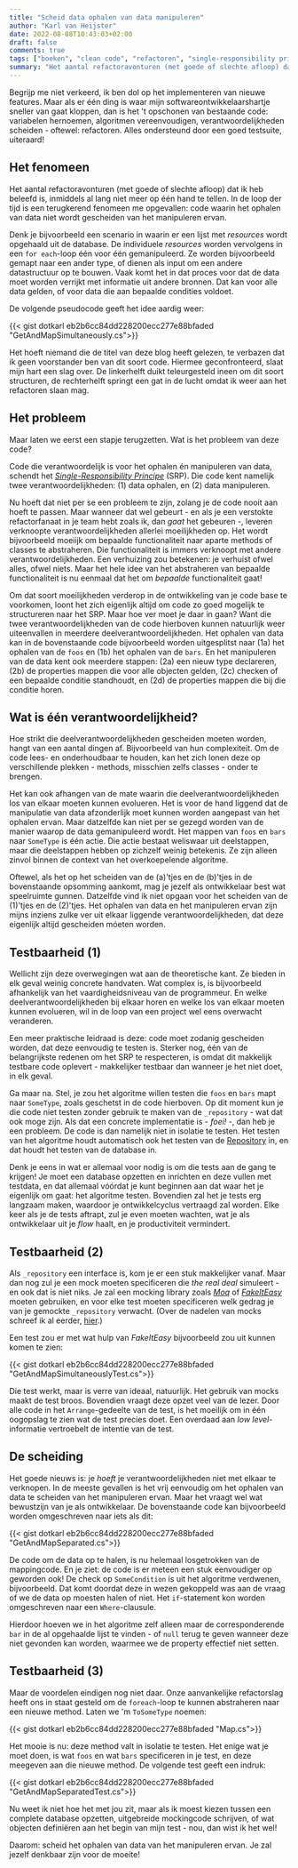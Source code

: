 ```yaml
---
title: "Scheid data ophalen van data manipuleren"
author: "Karl van Heijster"
date: 2022-08-08T10:43:03+02:00
draft: false
comments: true
tags: ["boeken", "clean code", "refactoren", "single-responsibility principe", "testbaarheid", "testen"]
summary: "Het aantal refactoravonturen (met goede of slechte afloop) dat ik heb beleefd is, inmiddels al lang niet meer op één hand te tellen. In de loop der tijd is een terugkerend fenomeen me opgevallen: code waarin het ophalen van data niet wordt gescheiden van het manipuleren ervan. Laten we dat eens wat nader bekijken."
---
```


Begrijp me niet verkeerd, ik ben dol op het implementeren van nieuwe features. Maar als er één ding is waar mijn softwareontwikkelaarshartje sneller van gaat kloppen, dan is het 't opschonen van bestaande code: variabelen hernoemen, algoritmen vereenvoudigen, verantwoordelijkheden scheiden - oftewel: refactoren. Alles ondersteund door een goed testsuite, uiteraard!


## Het fenomeen


Het aantal refactoravonturen (met goede of slechte afloop) dat ik heb beleefd is, inmiddels al lang niet meer op één hand te tellen. In de loop der tijd is een terugkerend fenomeen me opgevallen: code waarin het ophalen van data niet wordt gescheiden van het manipuleren ervan. 


Denk je bijvoorbeeld een scenario in waarin er een lijst met *resources* wordt opgehaald uit de database. De individuele *resources* worden vervolgens in een `for each`-loop één voor één gemanipuleerd. Ze worden bijvoorbeeld gemapt naar een ander type, of dienen als input om een andere datastructuur op te bouwen. Vaak komt het in dat proces voor dat de data moet worden verrijkt met informatie uit andere bronnen. Dat kan voor alle data gelden, of voor data die aan bepaalde condities voldoet.


De volgende pseudocode geeft het idee aardig weer:


{{< gist dotkarl eb2b6cc84dd228200ecc277e88bfaded "GetAndMapSimultaneously.cs">}}


Het hoeft niemand die de titel van deze blog heeft gelezen, te verbazen dat ik geen voorstander ben van dit soort code. Hiermee geconfronteerd, slaat mijn hart een slag over. De linkerhelft duikt teleurgesteld ineen om dit soort structuren, de rechterhelft springt een gat in de lucht omdat ik weer aan het refactoren slaan mag.


## Het probleem


Maar laten we eerst een stapje terugzetten. Wat is het probleem van deze code?


Code die verantwoordelijk is voor het ophalen én manipuleren van data, schendt het [*Single-Responsibility Principe*](https://en.wikipedia.org/wiki/Single-responsibility_principle) (SRP). Die code kent namelijk twee verantwoordelijkheden: (1) data ophalen, en (2) data manipuleren. 


Nu hoeft dat niet per se een probleem te zijn, zolang je de code nooit aan hoeft te passen. Maar wanneer dat wel gebeurt - en als je een verstokte refactorfanaat in je team hebt zoals ik, dan *gaat* het gebeuren -, leveren verknoopte verantwoordelijkheden allerlei moeilijkheden op. Het wordt bijvoorbeeld moeiijk om bepaalde functionaliteit naar aparte methods of classes te abstraheren. Die functionaliteit is immers verknoopt met andere verantwoordelijkheden. Een verhuizing zou betekenen: je verhuist ofwel alles, ofwel niets. Maar het hele idee van het abstraheren van bepaalde functionaliteit is nu eenmaal dat het om *bepaalde* functionaliteit gaat!


Om dat soort moeilijkheden verderop in de ontwikkeling van je code base te voorkomen, loont het zich eigenlijk altijd om code zo goed mogelijk te structureren naar het SRP. Maar hoe ver moet je daar in gaan? Want die twee verantwoordelijkheden van de code hierboven kunnen natuurlijk weer uiteenvallen in meerdere deelverantwoordelijkheden. Het ophalen van data kan in de bovenstaande code bijvoorbeeld worden uitgesplitst naar (1a) het ophalen van de `foos` en (1b) het ophalen van de `bars`. En het manipuleren van de data kent ook meerdere stappen: (2a) een nieuw type declareren, (2b) de properties mappen die voor alle objecten gelden, (2c) checken of een bepaalde conditie standhoudt, en (2d) de properties mappen die bij die conditie horen. 


## Wat is één verantwoordelijkheid?


Hoe strikt die deelverantwoordelijkheden gescheiden moeten worden, hangt van een aantal dingen af. Bijvoorbeeld van hun complexiteit. Om de code lees- en onderhoudbaar te houden, kan het zich lonen deze op verschillende plekken - methods, misschien zelfs classes - onder te brengen. 


Het kan ook afhangen van de mate waarin die deelverantwoordelijkheden los van elkaar moeten kunnen evolueren. Het is voor de hand liggend dat de manipulatie van data afzonderlijk moet kunnen worden aangepast van het ophalen ervan. Maar datzelfde kan niet per se gezegd worden van de manier waarop de data gemanipuleerd wordt. Het mappen van `foos` en `bars` naar `SomeType` is één actie. Die actie bestaat weliswaar uit deelstappen, maar die deelstappen hebben op zichzelf weinig betekenis. Ze zijn alleen zinvol binnen de context van het overkoepelende algoritme.


Oftewel, als het op het scheiden van de (a)'tjes en de (b)'tjes in de bovenstaande opsomming aankomt, mag je jezelf als ontwikkelaar best wat speelruimte gunnen. Datzelfde vind ik niet opgaan voor het scheiden van de (1)'tjes en de (2)'tjes. Het ophalen van data en het manipuleren ervan zijn mijns inziens zulke ver uit elkaar liggende verantwoordelijkheden, dat deze eigenlijk altijd gescheiden móeten worden.


## Testbaarheid (1)


Wellicht zijn deze overwegingen wat aan de theoretische kant. Ze bieden in elk geval weinig concrete handvaten. Wat complex is, is bijvoorbeeld afhankelijk van het vaardigheidsniveau van de programmeur. En welke deelverantwoordelijkheden bij elkaar horen en welke los van elkaar moeten kunnen evolueren, wil in de loop van een project wel eens overwacht veranderen. 


Een meer praktische leidraad is deze: code moet zodanig gescheiden worden, dat deze eenvoudig te testen is. Sterker nog, één van de belangrijkste redenen om het SRP te respecteren, is omdat dit makkelijk testbare code oplevert - makkelijker testbaar dan wanneer je het niet doet, in elk geval.


Ga maar na. Stel, je zou het algoritme willen testen die `foos` en `bars` mapt naar `SomeType`, zoals geschetst in de code hierboven. Op dit moment kun je die code niet testen zonder gebruik te maken van de `_repository` - wat dat ook moge zijn. Als dat een concrete implementatie is - *foei!* -, dan heb je een probleem. De code is dan namelijk niet in isolatie te testen. Het testen van het algoritme houdt automatisch ook het testen van de [Repository](https://dotnettutorials.net/lesson/repository-design-pattern-csharp/) in, en dat houdt het testen van de database in. 


Denk je eens in wat er allemaal voor nodig is om die tests aan de gang te krijgen! Je moet een database opzetten en inrichten en deze vullen met testdata, en dat allemaal vóórdat je kunt beginnen aan dat waar het je eigenlijk om gaat: het algoritme testen. Bovendien zal het je tests erg langzaam maken, waardoor je ontwikkelcyclus vertraagd zal worden. Elke keer als je de tests aftrapt, zul je even moeten wachten, wat je als ontwikkelaar uit je *flow* haalt, en je productiviteit vermindert.


## Testbaarheid (2)


Als `_repository` een interface is, kom je er een stuk makkelijker vanaf. Maar dan nog zul je een mock moeten specificeren die *the real deal* simuleert - en ook dat is niet niks. Je zal een mocking library zoals [*Moq*](https://moq.github.io/moq4/) of [*FakeItEasy*](https://fakeiteasy.github.io/) moeten gebruiken, en voor elke test moeten specificeren welk gedrag je van je gemockte `_repository` verwacht. (Over de nadelen van mocks schreef ik al eerder, [hier](/blog/22/02/de-leercurve-van-angulartests-beklimmen-deel-3/).)


Een test zou er met wat hulp van *FakeItEasy* bijvoorbeeld zou uit kunnen komen te zien:


{{< gist dotkarl eb2b6cc84dd228200ecc277e88bfaded "GetAndMapSimultaneouslyTest.cs">}}


Die test werkt, maar is verre van ideaal, natuurlijk. Het gebruik van mocks maakt de test broos. Bovendien vraagt deze opzet veel van de lezer. Door alle code in het `Arrange`-gedeelte van de test, is het moeilijk om in één oogopslag te zien wat de test precies doet. Een overdaad aan *low level*-informatie vertroebelt de intentie van de test.


## De scheiding


Het goede nieuws is: je *hoeft* je verantwoordelijkheden niet met elkaar te verknopen. In de meeste gevallen is het vrij eenvoudig om het ophalen van data te scheiden van het manipuleren ervan. Maar het vraagt wel wat bewustzijn van je als ontwikkelaar. De bovenstaande code kan bijvoorbeeld worden omgeschreven naar iets als dit:


{{< gist dotkarl eb2b6cc84dd228200ecc277e88bfaded "GetAndMapSeparated.cs">}}


De code om de data op te halen, is nu helemaal losgetrokken van de mappingcode. En je ziet: de code is er meteen een stuk eenvoudiger op geworden ook! De check op `SomeCondition` is uit het algoritme verdwenen, bijvoorbeeld. Dat komt doordat deze in wezen gekoppeld was aan de vraag of we de data op moesten halen of niet. Het `if`-statement kon worden omgeschreven naar een `Where`-clausule. 


Hierdoor hoeven we in het algoritme zelf alleen maar de corresponderende `bar` in de al opgehaalde lijst te vinden - of `null` terug te geven wanneer deze niet gevonden kan worden, waarmee we de property effectief niet setten.


## Testbaarheid (3)


Maar de voordelen eindigen nog niet daar. Onze aanvankelijke refactorslag heeft ons in staat gesteld om de `foreach`-loop te kunnen abstraheren naar een nieuwe method. Laten we 'm `ToSomeType` noemen:


{{< gist dotkarl eb2b6cc84dd228200ecc277e88bfaded "Map.cs">}}


Het mooie is nu: deze method valt in isolatie te testen. Het enige wat je moet doen, is wat `foos` en wat `bars` specificeren in je test, en deze meegeven aan die nieuwe method. De volgende test geeft een indruk:


{{< gist dotkarl eb2b6cc84dd228200ecc277e88bfaded "GetAndMapSeparatedTest.cs">}}


Nu weet ik niet hoe het met jou zit, maar als ik moest kiezen tussen een complete database opzetten, uitgebreide mockingcode schrijven, of wat objecten definiëren aan het begin van mijn test - nou, dan wist ik het wel! 


Daarom: scheid het ophalen van data van het manipuleren ervan. Je zal jezelf denkbaar zijn voor de moeite!
